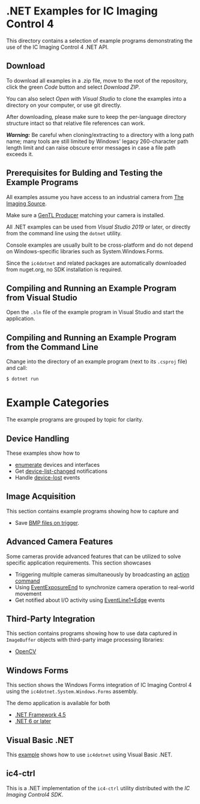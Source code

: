 # .NET Examples for IC Imaging Control 4

This directory contains a selection of example programs demonstrating the use of the IC Imaging Control 4 .NET API.

## Download

To download all examples in a .zip file, move to the root of the repository, click the green *Code* button and select *Download ZIP*.

You can also select *Open with Visual Studio* to clone the examples into a directory on your computer, or use git directly.

After downloading, please make sure to keep the per-language directory structure intact so that relative file references can work.

***Warning:*** Be careful when cloning/extracting to a directory with a long path name; many tools are still limited by Windows' legacy 260-character path length limit and can raise obscure error messages in case a file path exceeds it.

## Prerequisites for Bulding and Testing the Example Programs

All examples assume you have access to an industrial camera from [The Imaging Source](https://www.theimagingsource.com).

Make sure a [GenTL Producer](https://www.theimagingsource.com/en-us/support/download/) matching your camera is installed.

All .NET examples can be used from *Visual Studio 2019* or later, or directly from the command line using the `dotnet` utility.

Console examples are usually built to be cross-platform and do not depend on Windows-specific libraries such as System.Windows.Forms.

Since the `ic4dotnet` and related packages are automatically downloaded from nuget.org, no SDK installation is required.

## Compiling and Running an Example Program from Visual Studio

Open the `.sln` file of the example program in Visual Studio and start the application.

## Compiling and Running an Example Program from the Command Line

Change into the directory of an example program (next to its `.csproj` file) and call:

```
$ dotnet run
```

# Example Categories

The example programs are grouped by topic for clarity.

## Device Handling

These examples show how to
- [enumerate](/dotnet/device-handling/DeviceEnumeration) devices and interfaces
- Get [device-list-changed](/dotnet/device-handling/DeviceListChanged/) notifications
- Handle [device-lost](/dotnet/device-handling/DeviceLost) events

## Image Acquisition

This section contains example programs showing how to capture and

- Save [BMP files on trigger](/dotnet/image-acquisition/SaveBmpOnTrigger).

## Advanced Camera Features

Some cameras provide advanced features that can be utilized to solve specific application requirements. This section showcases
- Triggering multiple cameras simultaneously by broadcasting an [action command](/dotnet/advanced-camera-features/ActionCommandBroadcastTrigger)
- Using [EventExposureEnd](/dotnet/advanced-camera-features/EventExposureEnd) to synchronize camera operation to real-world movement
- Get notified about I/O activity using [EventLine1*Edge](/dotnet/advanced-camera-features/EventLine1Edge) events

## Third-Party Integration

This section contains programs showing how to use data captured in `ImageBuffer` objects with third-party image processing libraries:

- [OpenCV](/dotnet/thirdparty-integration/ImageBufferOpenCVLive)

## Windows Forms

This section shows the Windows Forms integration of IC Imaging Control 4 using the `ic4dotnet.System.Windows.Forms` assembly.

The demo application is available for both

- [.NET Framework 4.5](/dotnet/winforms/framework45)
- [.NET 6 or later](/dotnet/winforms/DialogApp-net6)

## Visual Basic .NET

This [example](/dotnet/vb.net/VB%20First%20Steps) shows how to use `ic4dotnet` using Visual Basic .NET.

## ic4-ctrl

This is a .NET implementation of the `ic4-ctrl` utility distributed with the *IC Imaging Control4 SDK*.